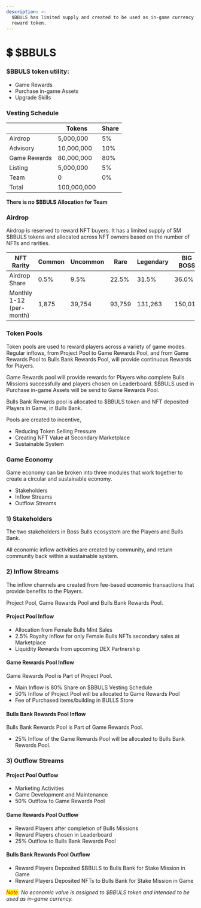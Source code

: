 ```yaml
---
description: >-
  $BBULS has limited supply and created to be used as in-game currency and
  reward token.
---
```


# 💲 $BBULS

### $BBULS token utility:

* Game Rewards
* Purchase in-game Assets
* Upgrade Skills

### Vesting Schedule

|              | Tokens      | Share |
| ------------ | ----------- | ----- |
| Airdrop      | 5,000,000   | 5%    |
| Advisory     | 10,000,000  | 10%   |
| Game Rewards | 80,000,000  | 80%   |
| Listing      | 5,000,000   | 5%    |
| Team         | 0           | 0%    |
| Total        | 100,000,000 |       |

**There is no $BBULS Allocation for Team**

### Airdrop

Airdrop <mark style="color:orange;"></mark> is reserved to reward NFT buyers. It has a limited supply of 5M $BBULS tokens and allocated across NFT owners based on the number of NFTs and rarities.

| NFT Rarity               | Common | Uncommon | Rare   | Legendary | BIG BOSS | Total   |
| ------------------------ | ------ | -------- | ------ | --------- | -------- | ------- |
| Airdrop Share            | 0.5%   | 9.5%     | 22.5%  | 31.5%     | 36.0%    | 100%    |
| Monthly 1-12 (per-month) | 1,875  | 39,754   | 93,759 | 131,263   | 150,015  | 416,667 |

### Token Pools

Token pools are used to reward players across a variety of game modes. Regular inflows, from Project Pool to Game Rewards Pool, and from Game Rewards Pool to Bulls Bank Rewards Pool, will provide continuous Rewards for Players.

Game Rewards pool will provide rewards for Players who complete Bulls Missions successfully and players chosen on Leaderboard.  $BBULS used in Purchase in-game Assets will be send to Game Rewards Pool.&#x20;

Bulls Bank Rewards pool is allocated to $BBULS token and NFT deposited Players in Game, in Bulls Bank.&#x20;

Pools are created to incentive,

* Reducing Token Selling Pressure
* Creating NFT Value at Secondary Marketplace
* Sustainable System

### **Game Economy**

Game economy can be broken into three modules that work together to create a circular and sustainable economy.

* Stakeholders
* Inflow Streams
* Outflow Streams

### **1) Stakeholders**

The two stakeholders in Boss Bulls ecosystem are the Players and Bulls Bank.

All economic inflow activities are created by community, and return community back within a sustainable system.

### 2) Inflow Streams

The inflow channels are created from fee-based economic transactions that provide benefits to the Players.

Project Pool, Game Rewards Pool and Bulls Bank Rewards Pool.&#x20;

#### Project Pool Inflow

* Allocation from Female Bulls Mint Sales
* 2.5% Royalty Inflow for only Female Bulls NFTs secondary sales at Marketplace
* Liquidity Rewards from upcoming DEX Partnership&#x20;

#### Game Rewards Pool Inflow

Game Rewards Pool is Part of Project Pool.

* Main Inflow is 80% Share on $BBULS Vesting Schedule&#x20;
* 50% Inflow of Project Pool will be allocated to Game Rewards Pool
* Fee of Purchased items/building in BULLS Store

#### Bulls Bank Rewards Pool Inflow

Bulls Bank Rewards Pool is Part of Game Rewards Pool.

* 25% Inflow of the Game Rewards Pool will be allocated to Bulls Bank Rewards Pool.

### 3) Outflow Streams

#### Project Pool Outflow

* Marketing Activities
* Game Development and Maintenance
* 50% Outflow to Game Rewards Pool

#### Game Rewards Pool Outflow

* Reward Players after completion of Bulls Missions
* Reward Players chosen in Leaderboard
* 25% Outflow to Bulls Bank Rewards Pool&#x20;

#### Bulls Bank Rewards Pool Outflow

* Reward Players Deposited $BBULS to Bulls Bank for Stake Mission in Game
* Reward Players Deposited NFTs to Bulls Bank for Stake Mission in Game

_<mark style="color:red;">Note</mark>: No economic value is assigned to $BBULS token and intended to be used as in-game currency._
